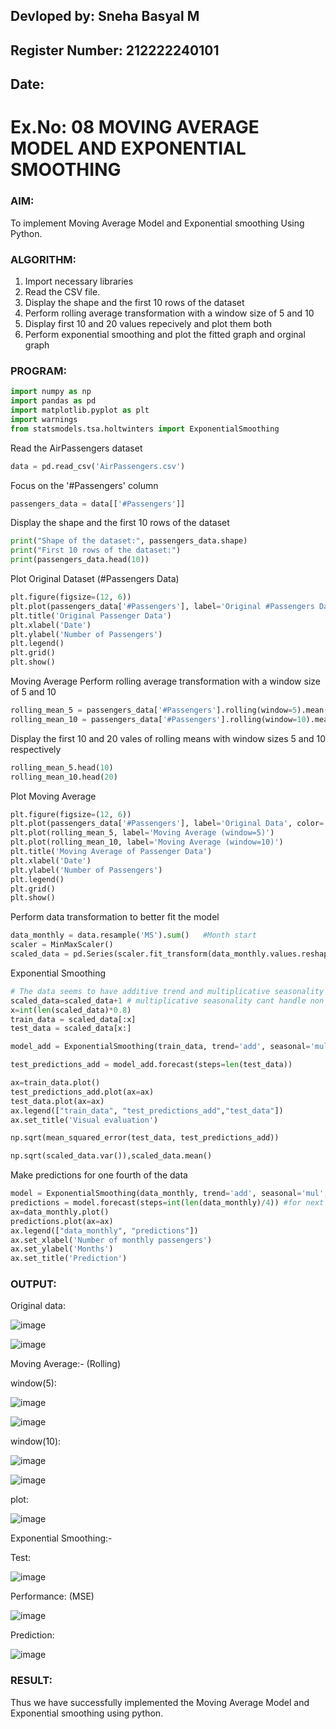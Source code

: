 ## Devloped by: Sneha Basyal M
## Register Number: 212222240101
## Date:

# Ex.No: 08     MOVING AVERAGE MODEL AND EXPONENTIAL SMOOTHING

### AIM:
To implement Moving Average Model and Exponential smoothing Using Python.

### ALGORITHM:
1. Import necessary libraries
2. Read the CSV file.
3. Display the shape and the first 10 rows of the dataset
4. Perform rolling average transformation with a window size of 5 and 10 
5. Display first 10 and 20 values repecively and plot them both
6. Perform exponential smoothing and plot the fitted graph and orginal graph

### PROGRAM:

```py
import numpy as np
import pandas as pd
import matplotlib.pyplot as plt
import warnings
from statsmodels.tsa.holtwinters import ExponentialSmoothing
```
Read the AirPassengers dataset
```py
data = pd.read_csv('AirPassengers.csv')
```
Focus on the '#Passengers' column
```py
passengers_data = data[['#Passengers']]
```
Display the shape and the first 10 rows of the dataset
```py
print("Shape of the dataset:", passengers_data.shape)
print("First 10 rows of the dataset:")
print(passengers_data.head(10))
```
Plot Original Dataset (#Passengers Data)
```py
plt.figure(figsize=(12, 6))
plt.plot(passengers_data['#Passengers'], label='Original #Passengers Data')
plt.title('Original Passenger Data')
plt.xlabel('Date')
plt.ylabel('Number of Passengers')
plt.legend()
plt.grid()
plt.show()
```
Moving Average
Perform rolling average transformation with a window size of 5 and 10
```py
rolling_mean_5 = passengers_data['#Passengers'].rolling(window=5).mean()
rolling_mean_10 = passengers_data['#Passengers'].rolling(window=10).mean()
```
Display the first 10 and 20 vales of rolling means with window sizes 5 and 10 respectively
```py
rolling_mean_5.head(10)
rolling_mean_10.head(20)
```
Plot Moving Average
```py
plt.figure(figsize=(12, 6))
plt.plot(passengers_data['#Passengers'], label='Original Data', color='blue')
plt.plot(rolling_mean_5, label='Moving Average (window=5)')
plt.plot(rolling_mean_10, label='Moving Average (window=10)')
plt.title('Moving Average of Passenger Data')
plt.xlabel('Date')
plt.ylabel('Number of Passengers')
plt.legend()
plt.grid()
plt.show()
```
Perform data transformation to better fit the model
```py
data_monthly = data.resample('MS').sum()   #Month start
scaler = MinMaxScaler()
scaled_data = pd.Series(scaler.fit_transform(data_monthly.values.reshape(-1, 1)).flatten(),index=data.index)

```
Exponential Smoothing
```py
# The data seems to have additive trend and multiplicative seasonality
scaled_data=scaled_data+1 # multiplicative seasonality cant handle non postive values, yes even zeros
x=int(len(scaled_data)*0.8)
train_data = scaled_data[:x]
test_data = scaled_data[x:]

model_add = ExponentialSmoothing(train_data, trend='add', seasonal='mul').fit()

test_predictions_add = model_add.forecast(steps=len(test_data))

ax=train_data.plot()
test_predictions_add.plot(ax=ax)
test_data.plot(ax=ax)
ax.legend(["train_data", "test_predictions_add","test_data"])
ax.set_title('Visual evaluation')

np.sqrt(mean_squared_error(test_data, test_predictions_add))

np.sqrt(scaled_data.var()),scaled_data.mean()
```
Make predictions for one fourth of the data
```py
model = ExponentialSmoothing(data_monthly, trend='add', seasonal='mul', seasonal_periods=12).fit()
predictions = model.forecast(steps=int(len(data_monthly)/4)) #for next year
ax=data_monthly.plot()
predictions.plot(ax=ax)
ax.legend(["data_monthly", "predictions"])
ax.set_xlabel('Number of monthly passengers')
ax.set_ylabel('Months')
ax.set_title('Prediction')

```

### OUTPUT:

Original data:

![image](https://github.com/user-attachments/assets/30eba5f3-55d9-402d-918f-dbc58179a804)


![image](https://github.com/user-attachments/assets/98427e31-0280-4c4d-8b06-d26e2513077d)


Moving Average:- (Rolling)

window(5):

![image](https://github.com/user-attachments/assets/904f76e6-97b3-48dd-b309-1936783bdca3)


![image](https://github.com/user-attachments/assets/ccdf2627-99d9-4f81-912a-f68ca01a739a)

window(10):

![image](https://github.com/user-attachments/assets/408a474d-f865-4989-8973-cc1b3eadd56d)


![image](https://github.com/user-attachments/assets/e1f59a96-f23d-43e5-94cc-12ae847f0a3b)


plot:

![image](https://github.com/user-attachments/assets/fde4741c-5eb5-443e-bdac-83c8bd7e2ba8)


Exponential Smoothing:-

Test:

![image](https://github.com/user-attachments/assets/d831bbe0-ed68-4b41-a681-00c3d2781400)

Performance: (MSE)

![image](https://github.com/user-attachments/assets/c26aa96a-a3fb-4d08-84e7-9f629836d8a5)


Prediction:

![image](https://github.com/user-attachments/assets/3b9b64d8-deb6-494a-b0d6-a902f6c86746)


### RESULT:
Thus we have successfully implemented the Moving Average Model and Exponential smoothing using python.
